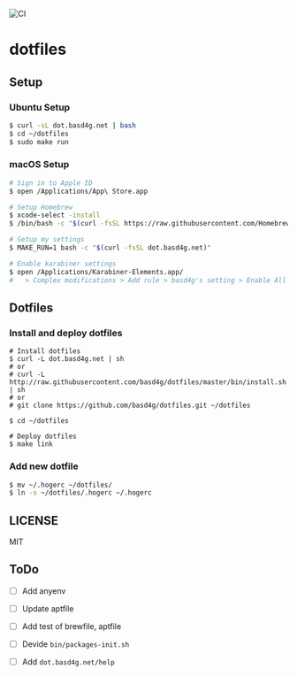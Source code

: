 ![CI](https://github.com/basd4g/dotfiles/workflows/CI/badge.svg)

# dotfiles

## Setup

### Ubuntu Setup

```sh
$ curl -sL dot.basd4g.net | bash
$ cd ~/dotfiles
$ sudo make run
```

### macOS Setup

```sh
# Sign in to Apple ID
$ open /Applications/App\ Store.app

# Setup Homebrew
$ xcode-select -install
$ /bin/bash -c "$(curl -fsSL https://raw.githubusercontent.com/Homebrew/install/master/install.sh)"

# Setup my settings
$ MAKE_RUN=1 bash -c "$(curl -fsSL dot.basd4g.net)"

# Enable karabiner settings
$ open /Applications/Karabiner-Elements.app/
#   > Complex modifications > Add rule > basd4g's setting > Enable All
```

## Dotfiles

### Install and deploy dotfiles

```
# Install dotfiles
$ curl -L dot.basd4g.net | sh
# or
# curl -L http://raw.githubusercontent.com/basd4g/dotfiles/master/bin/install.sh | sh
# or
# git clone https://github.com/basd4g/dotfiles.git ~/dotfiles

$ cd ~/dotfiles

# Deploy dotfiles
$ make link
```

### Add new dotfile

```sh
$ mv ~/.hogerc ~/dotfiles/
$ ln -s ~/dotfiles/.hogerc ~/.hogerc
```

## LICENSE

MIT

## ToDo

- [ ] Add anyenv
- [ ] Update aptfile
- [ ] Add test of brewfile, aptfile
- [ ] Devide `bin/packages-init.sh`
- [ ] Add `dot.basd4g.net/help`

